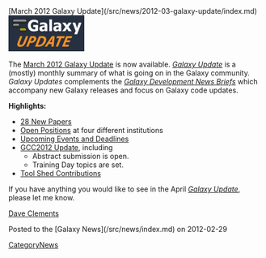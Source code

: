 <div class='newsItemHeader'>[March 2012 Galaxy Update](/src/news/2012-03-galaxy-update/index.md)</div>

<div class='right'><a href='/src/galaxy-updates/2012-03/index.md'><img src="/src/images/logos/GalaxyUpdate200.png" alt="March 2012 Galaxy Update" width=150 /></a></div>

The [March 2012 Galaxy Update](/src/galaxy-updates/2012-03/index.md) is now available.  *[Galaxy Update](/src/galaxy-updates/index.md)* is a (mostly) monthly summary of what is going on in the Galaxy community.  *Galaxy Updates* complements the *[Galaxy Development News Briefs](/src/docs/index.md)* which accompany new Galaxy releases and focus on Galaxy code updates.

**Highlights:**

* [28 New Papers](/src/galaxy-updates/2012-03/index.md#new-papers)
* [Open Positions](/src/galaxy-updates/2012-03/index.md#whos-hiring) at four different institutions
* [Upcoming Events and Deadlines](/src/galaxy-updates/2012-03/index.md#upcoming-events-and-deadlines)
* [GCC2012 Update](/src/galaxy-updates/2012-03/index.md#gcc2012-update), including
  * Abstract submission is open.
  * Training Day topics are set.
* [Tool Shed Contributions](/src/galaxy-updates/2012-03/index.md#toolshed-contributions)

If you have anything you would like to see in the April *[Galaxy Update](/src/galaxy-updates/index.md)*, please let me know.

[Dave Clements](/src/people/dave-clements/index.md)

<div class='newsItemFooter'>Posted to the [Galaxy News](/src/news/index.md) on 2012-02-29 </div>

[CategoryNews](/src/category-news/index.md)
